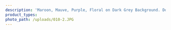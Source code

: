 ```yaml
---
description: 'Maroon, Mauve, Purple, Floral on Dark Grey Background. Double Brushed Poly'
product_types:
photo_path: /uploads/010-2.JPG
---
```

